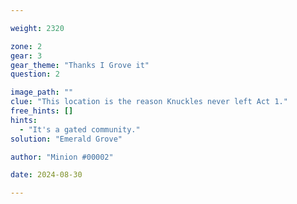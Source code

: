 ```yaml
---

weight: 2320

zone: 2
gear: 3
gear_theme: "Thanks I Grove it"
question: 2

image_path: ""
clue: "This location is the reason Knuckles never left Act 1."
free_hints: []
hints:
  - "It's a gated community."
solution: "Emerald Grove"

author: "Minion #00002"

date: 2024-08-30

---
```


